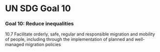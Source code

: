 # UN SDG Goal 10
### Goal 10: Reduce inequalities
10.7 Facilitate orderly, safe, regular and responsible migration and mobility of people, including through the implementation of planned and well-managed migration policies
